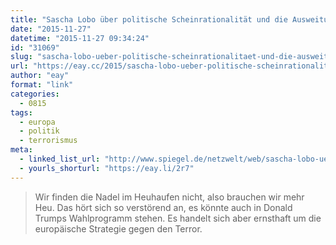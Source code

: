 ```yaml
---
title: "Sascha Lobo über politische Scheinrationalität und die Ausweitung der Überwachung"
date: "2015-11-27"
datetime: "2015-11-27 09:34:24"
id: "31069"
slug: "sascha-lobo-ueber-politische-scheinrationalitaet-und-die-ausweitung-der-ueberwachung"
url: "https://eay.cc/2015/sascha-lobo-ueber-politische-scheinrationalitaet-und-die-ausweitung-der-ueberwachung/"
author: "eay"
format: "link"
categories:
  - 0815
tags:
  - europa
  - politik
  - terrorismus
meta:
  - linked_list_url: "http://www.spiegel.de/netzwelt/web/sascha-lobo-ueber-die-irrationale-ausweitung-der-ueberwachung-a-1064508.html"
  - yourls_shorturl: "https://eay.li/2r7"
---
```


> Wir finden die Nadel im Heuhaufen nicht, also brauchen wir mehr Heu. Das hört sich so verstörend an, es könnte auch in Donald Trumps Wahlprogramm stehen. Es handelt sich aber ernsthaft um die europäische Strategie gegen den Terror.
